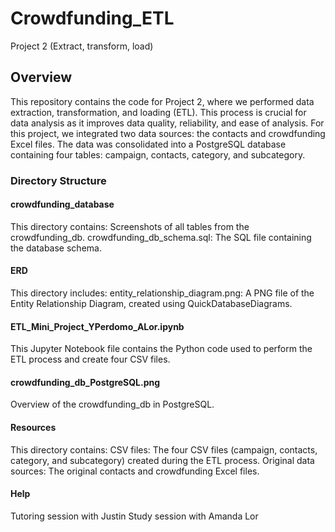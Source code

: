 # Crowdfunding_ETL
Project 2 (Extract, transform, load)

## Overview
This repository contains the code for Project 2, where we performed data extraction, transformation, and loading (ETL). This process is crucial for data analysis as it improves data quality, reliability, and ease of analysis. For this project, we integrated two data sources: the contacts and crowdfunding Excel files. The data was consolidated into a PostgreSQL database containing four tables: campaign, contacts, category, and subcategory.

### Directory Structure

#### crowdfunding_database
This directory contains:
Screenshots of all tables from the crowdfunding_db.
crowdfunding_db_schema.sql: The SQL file containing the database schema.

#### ERD
This directory includes:
entity_relationship_diagram.png: A PNG file of the Entity Relationship Diagram, created using QuickDatabaseDiagrams.


#### ETL_Mini_Project_YPerdomo_ALor.ipynb
This Jupyter Notebook file contains the Python code used to perform the ETL process and create four CSV files.

#### crowdfunding_db_PostgreSQL.png
Overview of the crowdfunding_db in PostgreSQL.

#### Resources
This directory contains:
CSV files: The four CSV files (campaign, contacts, category, and subcategory) created during the ETL process.
Original data sources: The original contacts and crowdfunding Excel files.

#### Help
Tutoring session with Justin
Study session with Amanda Lor

